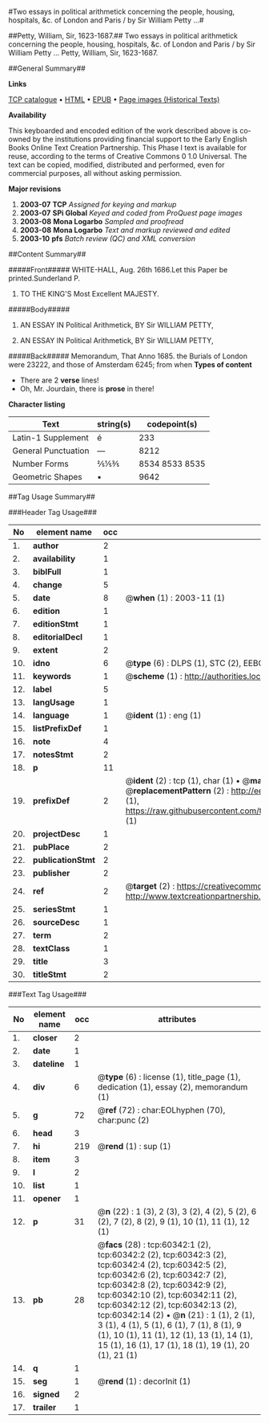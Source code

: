 #Two essays in political arithmetick concerning the people, housing, hospitals, &c. of London and Paris / by Sir William Petty ...#

##Petty, William, Sir, 1623-1687.##
Two essays in political arithmetick concerning the people, housing, hospitals, &c. of London and Paris / by Sir William Petty ...
Petty, William, Sir, 1623-1687.

##General Summary##

**Links**

[TCP catalogue](http://www.ota.ox.ac.uk/tcp/)  • 
[HTML](http://tei.it.ox.ac.uk/tcp/Texts-HTML/free/A54/A54629.html)  • 
[EPUB](http://tei.it.ox.ac.uk/tcp/Texts-EPUB/free/A54/A54629.epub) • 
[Page images (Historical Texts)](https://data.historicaltexts.jisc.ac.uk/view?pubId=eebo-12363809e&pageId=eebo-12363809e-60342-1)

**Availability**

This keyboarded and encoded edition of the
	       work described above is co-owned by the institutions
	       providing financial support to the Early English Books
	       Online Text Creation Partnership. This Phase I text is
	       available for reuse, according to the terms of Creative
	       Commons 0 1.0 Universal. The text can be copied,
	       modified, distributed and performed, even for
	       commercial purposes, all without asking permission.

**Major revisions**

1. __2003-07__ __TCP__ *Assigned for keying and markup*
1. __2003-07__ __SPi Global__ *Keyed and coded from ProQuest page images*
1. __2003-08__ __Mona Logarbo__ *Sampled and proofread*
1. __2003-08__ __Mona Logarbo__ *Text and markup reviewed and edited*
1. __2003-10__ __pfs__ *Batch review (QC) and XML conversion*

##Content Summary##

#####Front#####
WHITE-HALL, Aug. 26th 1686.Let this Paper be printed.Sunderland P.
1. TO THE KING'S Most Excellent MAJESTY.

#####Body#####

1. AN ESSAY IN Political Arithmetick, BY Sir WILLIAM PETTY,

1. AN ESSAY IN Political Arithmetick, BY Sir WILLIAM PETTY,

#####Back#####
Memorandum, That Anno 1685. the Burials of London were 23222, and those of Amsterdam 6245; from when
**Types of content**

  * There are 2 **verse** lines!
  * Oh, Mr. Jourdain, there is **prose** in there!

**Character listing**


|Text|string(s)|codepoint(s)|
|---|---|---|
|Latin-1 Supplement|é|233|
|General Punctuation|—|8212|
|Number Forms|⅖⅕⅗|8534 8533 8535|
|Geometric Shapes|▪|9642|

##Tag Usage Summary##

###Header Tag Usage###

|No|element name|occ|attributes|
|---|---|---|---|
|1.|__author__|2||
|2.|__availability__|1||
|3.|__biblFull__|1||
|4.|__change__|5||
|5.|__date__|8| @__when__ (1) : 2003-11 (1)|
|6.|__edition__|1||
|7.|__editionStmt__|1||
|8.|__editorialDecl__|1||
|9.|__extent__|2||
|10.|__idno__|6| @__type__ (6) : DLPS (1), STC (2), EEBO-CITATION (1), OCLC (1), VID (1)|
|11.|__keywords__|1| @__scheme__ (1) : http://authorities.loc.gov/ (1)|
|12.|__label__|5||
|13.|__langUsage__|1||
|14.|__language__|1| @__ident__ (1) : eng (1)|
|15.|__listPrefixDef__|1||
|16.|__note__|4||
|17.|__notesStmt__|2||
|18.|__p__|11||
|19.|__prefixDef__|2| @__ident__ (2) : tcp (1), char (1)  •  @__matchPattern__ (2) : ([0-9\-]+):([0-9IVX]+) (1), (.+) (1)  •  @__replacementPattern__ (2) : http://eebo.chadwyck.com/downloadtiff?vid=$1&page=$2 (1), https://raw.githubusercontent.com/textcreationpartnership/Texts/master/tcpchars.xml#$1 (1)|
|20.|__projectDesc__|1||
|21.|__pubPlace__|2||
|22.|__publicationStmt__|2||
|23.|__publisher__|2||
|24.|__ref__|2| @__target__ (2) : https://creativecommons.org/publicdomain/zero/1.0/ (1), http://www.textcreationpartnership.org/docs/. (1)|
|25.|__seriesStmt__|1||
|26.|__sourceDesc__|1||
|27.|__term__|2||
|28.|__textClass__|1||
|29.|__title__|3||
|30.|__titleStmt__|2||


###Text Tag Usage###

|No|element name|occ|attributes|
|---|---|---|---|
|1.|__closer__|2||
|2.|__date__|1||
|3.|__dateline__|1||
|4.|__div__|6| @__type__ (6) : license (1), title_page (1), dedication (1), essay (2), memorandum (1)|
|5.|__g__|72| @__ref__ (72) : char:EOLhyphen (70), char:punc (2)|
|6.|__head__|3||
|7.|__hi__|219| @__rend__ (1) : sup (1)|
|8.|__item__|3||
|9.|__l__|2||
|10.|__list__|1||
|11.|__opener__|1||
|12.|__p__|31| @__n__ (22) : 1 (3), 2 (3), 3 (2), 4 (2), 5 (2), 6 (2), 7 (2), 8 (2), 9 (1), 10 (1), 11 (1), 12 (1)|
|13.|__pb__|28| @__facs__ (28) : tcp:60342:1 (2), tcp:60342:2 (2), tcp:60342:3 (2), tcp:60342:4 (2), tcp:60342:5 (2), tcp:60342:6 (2), tcp:60342:7 (2), tcp:60342:8 (2), tcp:60342:9 (2), tcp:60342:10 (2), tcp:60342:11 (2), tcp:60342:12 (2), tcp:60342:13 (2), tcp:60342:14 (2)  •  @__n__ (21) : 1 (1), 2 (1), 3 (1), 4 (1), 5 (1), 6 (1), 7 (1), 8 (1), 9 (1), 10 (1), 11 (1), 12 (1), 13 (1), 14 (1), 15 (1), 16 (1), 17 (1), 18 (1), 19 (1), 20 (1), 21 (1)|
|14.|__q__|1||
|15.|__seg__|1| @__rend__ (1) : decorInit (1)|
|16.|__signed__|2||
|17.|__trailer__|1||
